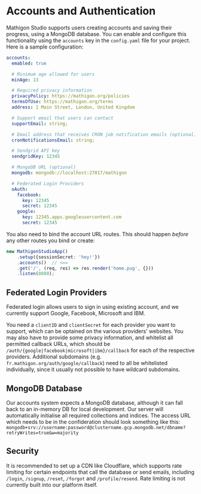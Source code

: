 # Accounts and Authentication

Mathigon Studio supports users creating accounts and saving their progress, using a MongoDB
database. You can enable and configure this functionality using the `accounts` key in the
`config.yaml` file for your project. Here is a sample configuration:

```yaml
accounts:
  emabled: true

  # Minimum age allowed for users
  minAge: 13

  # Required privacy information
  privacyPolicy: https://mathigon.org/policies
  termsOfUse: https://mathigon.org/terms
  address: 1 Main Street, London, United Kingdom

  # Support email that users can contact
  supportEmail: string;

  # Email address that receives CRON job notification emails (optional)
  cronNotificationsEmail: string;

  # Sendgrid API key
  sendgridKey: 12345

  # MongoDB URL (optional)
  mongodb: mongodb://localhost:27017/mathigon

  # Federated Login Providers
  oAuth:
    facebook:
      key: 12345
      secret: 12345
    google:
      key: 12345.apps.googleusercontent.com
      secret: 12345
```

You also need to bind the account URL routes. This should happen *before* any other routes you
bind or create:

```ts
new MathigonStudioApp()
    .setup({sessionSecret: 'hey!'})
    .accounts()  // <==
    .get('/', (req, res) => res.render('home.pug', {}))
    .listen(8080);
```

## Federated Login Providers

Federated login allows users to sign in using existing account, and we currently support Google,
Facebook, Microsoft and IBM.

You need a `clientID` and `clientSecret` for each provider you want to support, which can be
optained on the various providers' websites. You may also have to provide some privacy information,
and whitelist all permitted callback URLs, which should be `/auth/{google|facebook|microsoft|ibm}/callback`
for each of the respective providers. Additional subdomains (e.g. `fr.mathigon.org/auth/google/callback`)
need to all be whitelisted individually, since it usually not possible to have wildcard subdomains.

## MongoDB Database

Our accounts system expects a MongoDB database, although it can fall back to an in-memory DB for
local development. Our server will automatically initialise all required collections and indices.
The access URL which needs to be in the confideration should look something like this:
`mongodb+srv://username:password@clustername.gcp.mongodb.net/dbname?retryWrites=true&w=majority`

## Security

It is recommended to set up a CDN like Cloudflare, which supports rate limiting for certain
endpoints that call the database or send emails, including  `/login`, `/signup`, `/reset`, `/forgot`
and `/profile/resend`. Rate limiting is not currently built into our platform itself.
